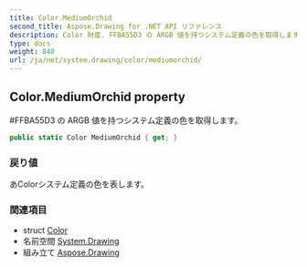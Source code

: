 ```yaml
---
title: Color.MediumOrchid
second_title: Aspose.Drawing for .NET API リファレンス
description: Color 財産. FFBA55D3 の ARGB 値を持つシステム定義の色を取得します
type: docs
weight: 840
url: /ja/net/system.drawing/color/mediumorchid/
---
```

## Color.MediumOrchid property

#FFBA55D3 の ARGB 値を持つシステム定義の色を取得します。

```csharp
public static Color MediumOrchid { get; }
```

### 戻り値

あColorシステム定義の色を表します。

### 関連項目

* struct [Color](../)
* 名前空間 [System.Drawing](../../color/)
* 組み立て [Aspose.Drawing](../../../)


